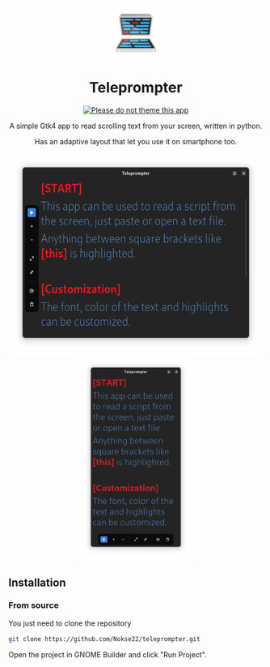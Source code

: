 # 


<div align="center">
<img src="data/icons/hicolor/scalable/apps/com.github.nokse22.teleprompter.svg" height="100">

# Teleprompter

[![Please do not theme this app](https://stopthemingmy.app/badge.svg)](https://stopthemingmy.app) 
<p>
A simple Gtk4 app to read scrolling text from your screen, written in python.
  
  Has an adaptive layout that let you use it on smartphone too.
  </p>
  <div align="center">
  <img src="data/resources/Screenshot 1.png" height="400"/>
  <img src="data/resources/Screenshot 2.png" height="400"/>
  </div>
  
  
</div>

## Installation

### From source

You just need to clone the repository

```sh
git clone https://github.com/Nokse22/teleprompter.git
```

Open the project in GNOME Builder and click "Run Project".
